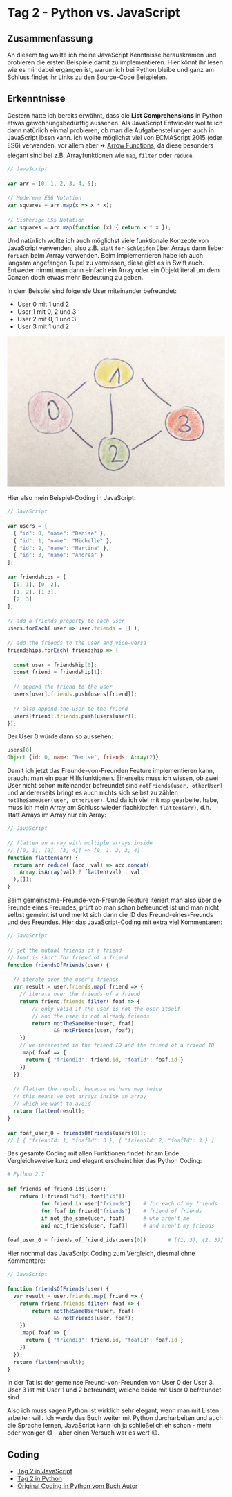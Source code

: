 # Tag 2 - Python vs. JavaScript
## Zusammenfassung
An diesem tag wollte ich meine JavaScript Kenntnisse herauskramen und probieren die ersten Beispiele damit zu implementieren. Hier könnt ihr lesen wie es mir dabei ergangen ist, warum ich bei Python bleibe und ganz am Schluss findet ihr Links zu den Source-Code Beispielen.

## Erkenntnisse
Gestern hatte ich bereits erwähnt, dass die **List Comprehensions** in Python etwas gewöhnungsbedürftig aussehen. Als JavaScript Entwickler wollte ich dann natürlich einmal probieren, ob man die Aufgabenstellungen auch in JavaScript lösen kann. Ich wollte möglichst viel von ECMAScript 2015 (oder ES6) verwenden, vor allem aber ⏩ [Arrow Functions](http://exploringjs.com/es6/ch_arrow-functions.html), da diese besonders elegant sind bei z.B. Arrayfunktionen wie ```map```, ```filter``` oder ```reduce```.

```javascript
// JavaScript

var arr = [0, 1, 2, 3, 4, 5];

// Moderene ES6 Notation
var squares = arr.map(x => x * x);

// Bisherige ES5 Notation
var squares = arr.map(function (x) { return x * x });
```

Und natürlich wollte ich auch möglichst viele funktionale Konzepte von JavaScript verwenden, also z.B. statt ```for-Schleifen``` über Arrays dann lieber ```forEach``` beim Arrray verwenden. Beim Implementieren habe ich auch langsam angefangen Tupel zu vermissen, diese gibt es in Swift auch. Entweder nimmt man dann einfach ein Array oder ein Objektliteral um dem Ganzen doch etwas mehr Bedeutung zu geben.

In dem Beispiel sind folgende User miteinander befreundet:
* User 0 mit 1 und 2
* User 1 mit 0, 2 und 3
* User 2 mit 0, 1 und 3
* User 3 mit 1 und 2

![alt Freundschaftsnetzwerk zwischen den Usern](../bilder/netzwerk.jpg)

Hier also mein Beispiel-Coding in JavaScript:
```javascript
// JavaScript

var users = [
  { "id": 0, "name": "Denise" },
  { "id": 1, "name": "Michelle" },
  { "id": 2, "name": "Martina" },
  { "id": 3, "name": "Andrea" }
];

var friendships = [
  [0, 1], [0, 2],
  [1, 2], [1,3],
  [2, 3]
];

// add a friends property to each user
users.forEach( user => user.friends = [] );

// add the friends to the user and vice-versa
friendships.forEach( friendship => {

  const user = friendship[0];
  const friend = friendship[1];

  // append the friend to the user
  users[user].friends.push(users[friend]);

  // also append the user to the friend
  users[friend].friends.push(users[user]);
});
```

Der User 0 würde dann so aussehen:

```javascript
users[0]
Object {id: 0, name: "Denise", friends: Array(2)}
```

Damit ich jetzt das Freunde-von-Freunden Feature implementieren kann, braucht man ein paar Hilfsfunktionen. Einerseits muss ich wissen, ob zwei User nicht schon miteinander befreundet sind ```notFriends(user, otherUser)``` und andererseits bringt es auch nichts sich selbst zu zählen ```notTheSameUser(user, otherUser)```. Und da ich viel mit ```map``` gearbeitet habe, muss ich mein Array am Schluss wieder flachklopfen ```flatten(arr)```, d.h. statt Arrays im Array nur ein Array:
```javascript
// JavaScript

// flatten an array with multiple arrays inside
// [[0, 1], [2], [3, 4]] => [0, 1, 2, 3, 4]
function flatten(arr) {
  return arr.reduce( (acc, val) => acc.concat(
    Array.isArray(val) ? flatten(val) : val
  ),[]);
}
```

Beim gemeinsame-Freunde-von-Freunde Feature iteriert man also über die Freunde eines Freundes, prüft ob man schon befreundet ist und man nicht selbst gemeint ist und merkt sich dann die ID des Freund-eines-Freunds und des Freundes. Hier das JavaScript-Coding mit extra viel Kommentaren:

```javascript
// JavaScript

// get the mutual friends of a friend
// foaf is short for friend of a friend
function friendsOfFriends(user) {

  // iterate over the user's friends
  var result = user.friends.map( friend => {
    // iterate over the friends of a friend
    return friend.friends.filter( foaf => {
        // only valid if the user is not the user itself
        // and the user is not already friends
        return notTheSameUser(user, foaf)
               && notFriends(user, foaf);
    })
    // we interested in the friend ID and the friend of a friend ID
    .map( foaf => {
      return { "friendId": friend.id, "foafId": foaf.id }
    })
  });

  // flatten the result, because we have map twice
  // this means we get arrays inside an array
  // which we want to avoid
  return flatten(result);
}

var foaf_user_0 = friendsOfFriends(users[0]);
// [ { "friendId: 1, "foafId": 3 }, { "friendId: 2, "foafId": 3 } ]
```

Das gesamte Coding mit allen Funktionen findet ihr am Ende. Vergleichsweise kurz und elegant erscheint hier das Python Coding:

```python
# Python 2.7

def friends_of_friend_ids(user):
    return [(friend["id"], foaf["id"])
           for friend in user["friends"]    # for each of my friends
           for foaf in friend["friends"]    # friend of friends
           if not_the_same(user, foaf)      # who aren't me
           and not_friends(user, foaf)]     # and aren't my friends

foaf_user_0 = friends_of_friend_ids(users[0])       # [(1, 3), (2, 3)]
```
Hier nochmal das JavaScript Coding zum Vergleich, diesmal ohne Kommentare:

```javascript
// JavaScript

function friendsOfFriends(user) {
  var result = user.friends.map( friend => {
    return friend.friends.filter( foaf => {
        return notTheSameUser(user, foaf)
               && notFriends(user, foaf);
    })
    .map( foaf => {
      return { "friendId": friend.id, "foafId": foaf.id }
    })
  });
  return flatten(result);
}
```

In der Tat ist der gemeinse Freund-von-Freunden von User 0 der User 3. User 3 ist mit User 1 und 2 befreundet, welche beide mit User 0 befreundet sind.

Also ich muss sagen Python ist wirklich sehr elegant, wenn man mit Listen arbeiten will. Ich werde das Buch weiter mit Python durcharbeiten und auch die Sprache lernen, JavaScript kann ich ja schließelich eh schon - mehr oder weniger 😅 - aber einen Versuch war es wert 😉.

## Coding
* [Tag 2 in JavaScript](../code/tag2.js)
* [Tag 2 in Python](../code/tag2.py)
* [Original Coding in Python vom Buch Autor](https://github.com/joelgrus/data-science-from-scratch/blob/master/code/introduction.py)
